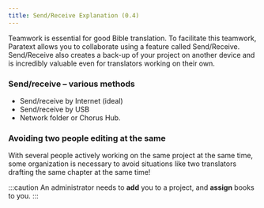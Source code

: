 ```yaml
---
title: Send/Receive Explanation (0.4)
---
```

Teamwork is essential for good Bible translation. To facilitate this teamwork, Paratext allows you to collaborate using a feature called Send/Receive. Send/Receive also creates a back-up of your project on another device and is incredibly valuable even for translators working on their own.

### Send/receive – various methods

-   Send/receive by Internet (ideal)
-   Send/receive by USB
-   Network folder or Chorus Hub.

### Avoiding two people editing at the same

With several people actively working on the same project at the same time, some organization is necessary to avoid situations like two translators drafting the same chapter at the same time!

:::caution
An administrator needs to **add** you to a project, and **assign** books to you.
:::
